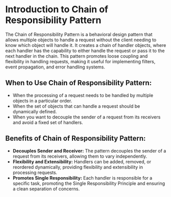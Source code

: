 # Introduction to Chain of Responsibility Pattern

The Chain of Responsibility Pattern is a behavioral design pattern that allows multiple objects to handle a request without the client needing to know which object will handle it. It creates a chain of handler objects, where each handler has the capability to either handle the request or pass it to the next handler in the chain. This pattern promotes loose coupling and flexibility in handling requests, making it useful for implementing filters, event propagation, and error handling systems.

## When to Use Chain of Responsibility Pattern:

- When the processing of a request needs to be handled by multiple objects in a particular order.
- When the set of objects that can handle a request should be dynamically defined.
- When you want to decouple the sender of a request from its receivers and avoid a fixed set of handlers.

## Benefits of Chain of Responsibility Pattern:

- **Decouples Sender and Receiver:** The pattern decouples the sender of a request from its receivers, allowing them to vary independently.
- **Flexibility and Extensibility:** Handlers can be added, removed, or reordered dynamically, providing flexibility and extensibility in processing requests.
- **Promotes Single Responsibility:** Each handler is responsible for a specific task, promoting the Single Responsibility Principle and ensuring a clean separation of concerns.
